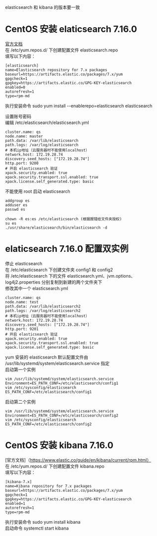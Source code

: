 elasticsearch 和 kibana 的版本要一致
# CentOS 安装 elaticsearch 7.16.0 
[官方文档](https://www.elastic.co/guide/en/elasticsearch/reference/7.16/rpm.html#rpm-repo)  
在 /etc/yum.repos.d/ 下创建配置文件 elasticsearch.repo  
填写以下内容：  
```  
[elasticsearch]
name=Elasticsearch repository for 7.x packages
baseurl=https://artifacts.elastic.co/packages/7.x/yum
gpgcheck=1
gpgkey=https://artifacts.elastic.co/GPG-KEY-elasticsearch
enabled=0
autorefresh=1
type=rpm-md
```  
执行安装命令 sudo yum install --enablerepo=elasticsearch elasticsearch  

设置账号密码  
编辑 /etc/elasticsearch/elasticsearch.yml
```
cluster.name: qs
node.name: master
path.data: /var/lib/elasticsearch
path.logs: /var/log/elasticsearch
# 本机ip地址（云服务器时不能使用localhost）
network.host: 172.19.28.74
discovery.seed_hosts: ["172.19.28.74"]
http.port: 9200
# 开启 elasticsearch 验证
xpack.security.enabled: true
xpack.security.transport.ssl.enabled: true
xpack.license.self_generated.type: basic
```

不能使用 root 启动 elasticsearch 
```
addgroup es
adduser es
passwd es

chown -R es:es /etc/elasticsearch (根据报错给文件夹授权)
su es
./usr/share/elasticsearch/bin/elasticsearch -d
```

# elaticsearch 7.16.0 配置双实例
停止 elasticsearch  
在 /etc/elasticsearch 下创建文件夹 config1 和 config2  
将 /etc/elasticsearch 下的文件 elasticsearch.yml、jvm.options、log4j2.properties 分别复制到新建的两个文件夹下  
修改其中一个 elasticsearch.yml
```
cluster.name: qs
node.name: test
path.data: /var/lib/elasticsearch2
path.logs: /var/log/elasticsearch2
# 本机ip地址（云服务器时不能使用localhost）
network.host: 172.19.28.74
discovery.seed_hosts: ["172.19.28.74"]
http.port: 9201
# 开启 elasticsearch 验证
xpack.security.enabled: true
xpack.security.transport.ssl.enabled: true
xpack.license.self_generated.type: basic
```
yum 安装的 elasticsearch 默认配置文件由 /usr/lib/systemd/system/elasticsearch.service 指定  
启动第一个实例  
```
vim /usr/lib/systemd/system/elasticsearch.service
Environment=ES_PATH_CONF=/etc/elasticsearch/config1
vim /etc/sysconfig/elasticsearch
ES_PATH_CONF=/etc/elasticsearch/config1
```
启动第二个实例
```
vim /usr/lib/systemd/system/elasticsearch.service
Environment=ES_PATH_CONF=/etc/elasticsearch/config2
vim /etc/sysconfig/elasticsearch
ES_PATH_CONF=/etc/elasticsearch/config2
```

# CentOS 安装 kibana 7.16.0  
[官方文档]（https://www.elastic.co/guide/en/kibana/current/rpm.html）  
在 /etc/yum.repos.d/ 下创建配置文件 kibana.repo  
填写以下内容：  
```
[kibana-7.x]
name=Kibana repository for 7.x packages
baseurl=https://artifacts.elastic.co/packages/7.x/yum
gpgcheck=1
gpgkey=https://artifacts.elastic.co/GPG-KEY-elasticsearch
enabled=1
autorefresh=1
type=rpm-md
```
执行安装命令 sudo yum install kibana  
启动命令 systemctl start kibana  
